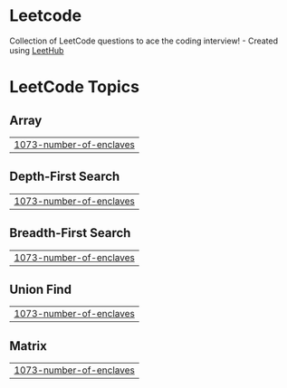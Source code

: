 # Leetcode
Collection of LeetCode questions to ace the coding interview! - Created using [LeetHub](https://github.com/QasimWani/LeetHub)

<!---LeetCode Topics Start-->
# LeetCode Topics
## Array
|  |
| ------- |
| [1073-number-of-enclaves](https://github.com/NandiniVerma994/Leetcode/tree/master/1073-number-of-enclaves) |
## Depth-First Search
|  |
| ------- |
| [1073-number-of-enclaves](https://github.com/NandiniVerma994/Leetcode/tree/master/1073-number-of-enclaves) |
## Breadth-First Search
|  |
| ------- |
| [1073-number-of-enclaves](https://github.com/NandiniVerma994/Leetcode/tree/master/1073-number-of-enclaves) |
## Union Find
|  |
| ------- |
| [1073-number-of-enclaves](https://github.com/NandiniVerma994/Leetcode/tree/master/1073-number-of-enclaves) |
## Matrix
|  |
| ------- |
| [1073-number-of-enclaves](https://github.com/NandiniVerma994/Leetcode/tree/master/1073-number-of-enclaves) |
<!---LeetCode Topics End-->